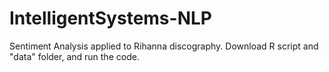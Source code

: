 # IntelligentSystems-NLP
Sentiment Analysis applied to Rihanna discography.
Download R script and "data" folder, and run the code.
